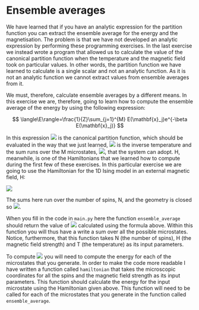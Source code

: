 # Ensemble averages

We have learned that if you have an analytic expression for the partition function you can extract the ensemble average for the energy and the magnetisation.  The problem is that we have not developed an analytic expression by performing these programming exercises.  In the last exercise we instead wrote a program that allowed us to calculate the value of the canonical partition function when the temperature and the magnetic field took on particular values.  In other words, the partition function we have learned to calculate is a single scalar and not an analytic function.  As it is not an analytic function we cannot extract values from ensemble averages from it.  

We must, therefore, calculate ensemble averages by a different means.  In this exercise we are, therefore, going to learn how to compute the ensemble average of the energy by using the following expression:

$$
\langle\E\rangle=\frac{1}{Z}\sum_{j=1}^{M} E(\mathbf{x}_j)e^{-\beta E(\mathbf{x}_j)}
$$


In this expression ![](https://render.githubusercontent.com/render/math?math=Z) is the canonical partition function, which should be evaluated in the way that we just learned, ![](https://render.githubusercontent.com/render/math?math=\beta) is the inverse temperature and the sum runs over the M microstates, ![](https://render.githubusercontent.com/render/math?math=\mathbf{x}_j), that the system can adopt.  H, meanwhile, is one of the Hamiltonians that we learned how to compute during the first few of these exercises.  In this particular exercise we are going to use the Hamiltonian for the 1D Ising model in an external magnetic field, H:

![](https://render.githubusercontent.com/render/math?math=E=-\sum_{i=1}^{N}s_i\s_{i%2B1}-H\sum_{i=1}^{N}s_i)

The sums here run over the number of spins, N, and the geometry is closed so ![](https://render.githubusercontent.com/render/math?math=s_{N%2B1}=s_1).

When you fill in the code in `main.py` here the function `ensemble_average` should return the value of ![](https://render.githubusercontent.com/render/math?math=\langle\E\rangle) calculated using the formula above.  Within this function you will thus have a write a sum over all the possible microstates.  Notice, furthermore, that this function takes N (the number of spins), H (the magnetic field strength) and T (the temperature) as its input parameters. 

To compute ![](https://render.githubusercontent.com/render/math?math=\langle\E\rangle) you will need to compute the energy for each of the microstates that you generate.  In order to make the code more readable I have written a function called `hamiltonian` that takes the microscopic coordinates for all the spins and the magnetic field strength as its input parameters.  This function should calculate the energy for the input microstate using the Hamiltonian given above.   This function will need to be called for each of the microstates that you generate in the function called `ensemble_average`.

